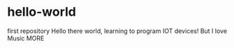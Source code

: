 # hello-world
first repository
Hello there world, learning to program IOT devices!
But I love Music MORE
